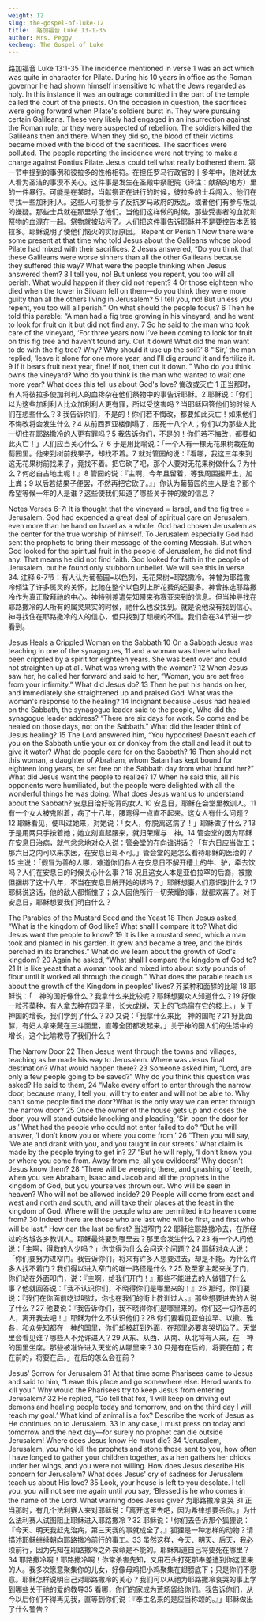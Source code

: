 ```yaml
---
weight: 12
slug: the-gospel-of-luke-12
title:  路加福音 Luke 13-1-35
author: Mrs. Peggy
kecheng: The Gospel of Luke
---
```


路加福音 Luke 13:1-35
The incidence mentioned in verse 1 was an act which was quite in character for Pilate. During his 10 years in office as the Roman governor he had shown himself insensitive to what the Jews regarded as holy. In this instance it was an outrage committed in the part of the temple called the court of the priests. On the occasion in question, the sacrifices were going forward when Pilate's soldiers burst in. They were pursuing certain Galileans. These very likely had engaged in an insurrection against the Roman rule, or they were suspected of rebellion. The soldiers killed the Galileans then and there. When they did so, the blood of their victims became mixed with the blood of the sacrifices. The sacrifices were polluted. The people reporting the incidence were not trying to make a charge against Pontius Pilate. Jesus could tell what really bothered them.
第一节中提到的事例和彼拉多的性格相符。在担任罗马行政官的十多年中，他对犹太人看为圣洁的事漠不关心。这件事是发生在圣殿中祭祀院（译注：献祭的地方）里的一件暴行。可能是在某时，当献祭正在进行的时候，彼拉多的士兵闯入。他们在寻找一些加利利人。这些人可能参与了反抗罗马政府的叛乱，或者他们有参与叛乱的嫌疑。那些士兵就在那里杀了他们。当他们这样做的时候，那些受害者的血就和祭物的血混在一起。祭物就被玷污了。人们把这件事告诉耶稣并不是要控告本丢彼拉多。耶稣说明了使他们恼火的实际原因。
Repent or Perish
 1 Now there were some present at that time who told Jesus about the Galileans whose blood Pilate had mixed with their sacrifices. 2 Jesus answered, “Do you think that these Galileans were worse sinners than all the other Galileans because they suffered this way? What were the people thinking when Jesus answered them? 3 I tell you, no! But unless you repent, you too will all perish. What would happen if they did not repent? 4 Or those eighteen who died when the tower in Siloam fell on them—do you think they were more guilty than all the others living in Jerusalem? 5 I tell you, no! But unless you repent, you too will all perish.” On what should the people focus?
 6 Then he told this parable: “A man had a fig tree growing in his vineyard, and he went to look for fruit on it but did not find any. 7 So he said to the man who took care of the vineyard, ‘For three years now I’ve been coming to look for fruit on this fig tree and haven’t found any. Cut it down! What did the man want to do with the fig tree? Why? Why should it use up the soil?’
   8 “‘Sir,’ the man replied, ‘leave it alone for one more year, and I’ll dig around it and fertilize it. 9 If it bears fruit next year, fine! If not, then cut it down.’” Who do you think owns the vineyard? Who do you think is the man who wanted to wait one more year? What does this tell us about God's love?
悔改或灭亡
1 正当那时，有人将彼拉多使加利利人的血搀杂在他们祭物中的事告诉耶稣。2 耶稣说：「你们以为这些加利利人比众加利利人更有罪，所以受这害吗？当耶稣回答他们的时候人们在想些什么？3 我告诉你们，不是的！你们若不悔改，都要如此灭亡！如果他们不悔改将会发生什么？4 从前西罗亚楼倒塌了，压死十八个人；你们以为那些人比一切住在耶路撒冷的人更有罪吗？5 我告诉你们，不是的！你们若不悔改，都要如此灭亡！」人们应当关心什么？
6 于是用比喻说：「一个人有一棵无花果树栽在葡萄园里。他来到树前找果子，却找不着。7 就对管园的说：『看哪，我这三年来到这无花果树前找果子，竟找不着。把它砍了吧，那个人要对无花果树做什么？为什么？何必白占地土呢！』8 管园的说：『主啊，今年且留着，等我周围掘开土，加上粪；9 以后若结果子便罢，不然再把它砍了。』」你认为葡萄园的主人是谁？那个希望等候一年的人是谁？这些使我们知道了哪些关于神的爱的信息？

Notes
Verses 6-7: It is thought that the vineyard = Israel, and the fig tree = Jerusalem. God had expended a great deal of spiritual care on Jerusalem, even more than he hand on Israel as a whole. God had chosen Jerusalem as the center for the true worship of himself. To Jerusalem especially God had sent the prophets to bring their message of the coming Messiah. But when God looked for the spiritual fruit in the people of Jerusalem, he did not find any. That means he did not find faith. God looked for faith in the people of Jerusalem, but he found only stubborn unbelief. We will see this in verse 34.
注释
6-7节：有人认为葡萄园=以色列，无花果树=耶路撒冷。神曾为耶路撒冷倾注了许多属灵的关怀，比祂在整个以色列上所花费的还要多。神曾拣选耶路撒冷作为真正敬拜祂的中心。神特别差遣先知带来弥赛亚来到的信息。但当神寻找在耶路撒冷的人所有的属灵果实的时候，祂什么也没找到。就是说他没有找到信心。神寻找住在耶路撒冷的人的信心，但只找到了顽梗的不信。我们会在34节进一步看到。

Jesus Heals a Crippled Woman on the Sabbath
 10 On a Sabbath Jesus was teaching in one of the synagogues, 11 and a woman was there who had been crippled by a spirit for eighteen years. She was bent over and could not straighten up at all. What was wrong with the woman? 12 When Jesus saw her, he called her forward and said to her, “Woman, you are set free from your infirmity.” What did Jesus do? 13 Then he put his hands on her, and immediately she straightened up and praised God. What was the woman's response to the healing?
 14 Indignant because Jesus had healed on the Sabbath, the synagogue leader said to the people, Who did the synagogue leader address?  “There are six days for work. So come and be healed on those days, not on the Sabbath.” What did the leader think of Jesus healing?
 15 The Lord answered him, “You hypocrites! Doesn’t each of you on the Sabbath untie your ox or donkey from the stall and lead it out to give it water? What do people care for on the Sabbath? 16 Then should not this woman, a daughter of Abraham, whom Satan has kept bound for eighteen long years, be set free on the Sabbath day from what bound her?” What did Jesus want the people to realize?
 17 When he said this, all his opponents were humiliated, but the people were delighted with all the wonderful things he was doing. What does Jesus want us to understand about the Sabbath?
安息日治好驼背的女人
10 安息日，耶稣在会堂里教训人。11 有一个女人被鬼附着，病了十八年，腰弯得一点直不起来。这女人有什么问题？12 耶稣看见，便叫过她来，对她说：「女人，你脱离这病了！」耶稣做了什么？13 于是用两只手按着她；她立刻直起腰来，就归荣耀与　神。14 管会堂的因为耶稣在安息日治病，就气忿忿地对众人说：管会堂的在向谁讲话？「有六日应当做工；那六日之内可以来求医，在安息日却不可。」管会堂的是怎么看待耶稣的医治的？15 主说：「假冒为善的人哪，难道你们各人在安息日不解开槽上的牛、驴，牵去饮吗？人们在安息日的时候关心什么事？16 况且这女人本是亚伯拉罕的后裔，被撒但捆绑了这十八年，不当在安息日解开她的绑吗？」耶稣想要人们意识到什么？17 耶稣说这话，他的敌人都惭愧了；众人因他所行一切荣耀的事，就都欢喜了。对于安息日，耶稣想要我们明白什么？


The Parables of the Mustard Seed and the Yeast
 18 Then Jesus asked, “What is the kingdom of God like? What shall I compare it to? What did Jesus want the people to know? 19 It is like a mustard seed, which a man took and planted in his garden. It grew and became a tree, and the birds perched in its branches.” What do we learn about the growth of God's kingdom?
 20 Again he asked, “What shall I compare the kingdom of God to? 21 It is like yeast that a woman took and mixed into about sixty pounds of flour until it worked all through the dough.” What does the parable teach us about the growth of the Kingdom in peoples' lives?
芥菜种和面酵的比喻
18 耶稣说：「　神的国好像什么？我拿什么来比较呢？耶稣想要众人知道什么？19 好像一粒芥菜种，有人拿去种在园子里，长大成树，天上的飞鸟宿在它的枝上。」关于神国的增长，我们学到了什么？20 又说：「我拿什么来比　神的国呢？21 好比面酵，有妇人拿来藏在三斗面里，直等全团都发起来。」关于神的国人们的生活中的增长，这个比喻教导了我们什么？

The Narrow Door
 22 Then Jesus went through the towns and villages, teaching as he made his way to Jerusalem. Where was Jesus final destination? What would happen there? 23 Someone asked him, “Lord, are only a few people going to be saved?” Why do you think this question was asked?
   He said to them, 24 “Make every effort to enter through the narrow door, because many, I tell you, will try to enter and will not be able to. Why can't some people find the door?What is the only way we can enter through the narrow door? 25 Once the owner of the house gets up and closes the door, you will stand outside knocking and pleading, ‘Sir, open the door for us.’ What had the people who could not enter failed to do?
   “But he will answer, ‘I don’t know you or where you come from.’
   26 “Then you will say, ‘We ate and drank with you, and you taught in our streets.’ What claim is made by the people trying to get in?
   27 “But he will reply, ‘I don’t know you or where you come from. Away from me, all you evildoers!’ Why doesn't Jesus know them?
   28 “There will be weeping there, and gnashing of teeth, when you see Abraham, Isaac and Jacob and all the prophets in the kingdom of God, but you yourselves thrown out. Who will be seen in heaven? Who will not be allowed inside? 29 People will come from east and west and north and south, and will take their places at the feast in the kingdom of God. Where will the people who are permitted into heaven come from? 30 Indeed there are those who are last who will be first, and first who will be last.” How can the last be first?
当进窄门
22 耶稣往耶路撒冷去，在所经过的各城各乡教训人。耶稣最终要到哪里去？那里会发生什么？23 有一个人问他说：「主啊，得救的人少吗？」你觉得为什么会问这个问题？24 耶稣对众人说：「你们要努力进窄门。我告诉你们，将来有许多人想要进去，却是不能。为什么许多人找不着门？我们得以进入窄门的唯一路径是什么？25 及至家主起来关了门，你们站在外面叩门，说：『主啊，给我们开门！』那些不能进去的人做错了什么事？他就回答说：『我不认识你们，不晓得你们是哪里来的！』26 那时，你们要说：『我们在你面前吃过喝过，你也在我们的街上教训过人。』那些想要进去的人说了什么？27 他要说：『我告诉你们，我不晓得你们是哪里来的。你们这一切作恶的人，离开我去吧！』耶稣为什么不认识他们？28 你们要看见亚伯拉罕、以撒、雅各，和众先知都在　神的国里，你们却被赶到外面，在那里必要哀哭切齿了。天堂里会看见谁？哪些人不允许进入？29 从东、从西、从南、从北将有人来，在　神的国里坐席。那些被准许进入天堂的从哪里来？30 只是有在后的，将要在前；有在前的，将要在后。」在后的怎么会在前？


Jesus’ Sorrow for Jerusalem
 31 At that time some Pharisees came to Jesus and said to him, “Leave this place and go somewhere else. Herod wants to kill you.” Why would the Pharisees try to keep Jesus from entering Jerusalem?
 32 He replied, “Go tell that fox, ‘I will keep on driving out demons and healing people today and tomorrow, and on the third day I will reach my goal.’ What kind of animal is a fox? Describe the work of Jesus as He continues on to Jerusalem. 33 In any case, I must press on today and tomorrow and the next day—for surely no prophet can die outside Jerusalem! Where does Jesus know He must die?
   34 “Jerusalem, Jerusalem, you who kill the prophets and stone those sent to you, how often I have longed to gather your children together, as a hen gathers her chicks under her wings, and you were not willing. How does Jesus describe His concern for Jerusalem? What does Jesus' cry of sadness for Jerusalem teach us about His love? 35 Look, your house is left to you desolate. I tell you, you will not see me again until you say, ‘Blessed is he who comes in the name of the Lord. What warning does Jesus give?
为耶路撒冷哀哭
31 正当那时，有几个法利赛人来对耶稣说：「离开这里去吧，因为希律想要杀你。」为什么法利赛人试图阻止耶稣进入耶路撒冷？32 耶稣说：「你们去告诉那个狐狸说：『今天、明天我赶鬼治病，第三天我的事就成全了。』狐狸是一种怎样的动物？请描述耶稣继续朝向耶路撒冷前行的事工。33 虽然这样，今天、明天、后天，我必须前行，因为先知在耶路撒冷之外丧命是不能的。耶稣知道自己将要死在哪里？34 耶路撒冷啊！耶路撒冷啊！你常杀害先知，又用石头打死那奉差遣到你这里来的人。我多次愿意聚集你的儿女，好像母鸡把小鸡聚集在翅膀底下；只是你们不愿意。耶稣怎样说明自己对耶路撒冷的关心？我们可以从祂为耶路撒冷哀哭的事上学到哪些关于祂的爱的教导35 看哪，你们的家成为荒场留给你们。我告诉你们，从今以后你们不得再见我，直等到你们说：『奉主名来的是应当称颂的。』」耶稣做出了什么警告？
